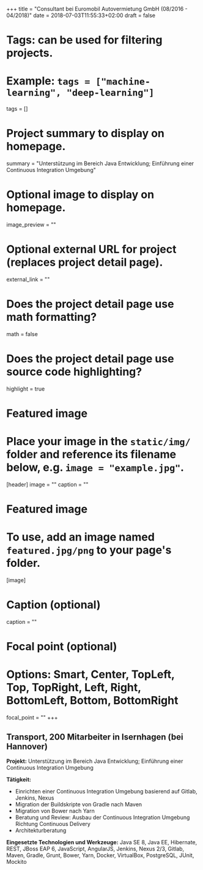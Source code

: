+++
title = "Consultant bei Euromobil Autovermietung GmbH  (08/2016 - 04/2018)"
date = 2018-07-03T11:55:33+02:00
draft = false

# Tags: can be used for filtering projects.
# Example: `tags = ["machine-learning", "deep-learning"]`
tags = []

# Project summary to display on homepage.
summary = "Unterstützung im Bereich Java Entwicklung; Einführung einer Continuous Integration Umgebung"

# Optional image to display on homepage.
image_preview = ""

# Optional external URL for project (replaces project detail page).
external_link = ""

# Does the project detail page use math formatting?
math = false

# Does the project detail page use source code highlighting?
highlight = true

# Featured image
# Place your image in the `static/img/` folder and reference its filename below, e.g. `image = "example.jpg"`.
[header]
image = ""
caption = ""


# Featured image
# To use, add an image named `featured.jpg/png` to your page's folder.
[image]
# Caption (optional)
caption = ""

# Focal point (optional)
# Options: Smart, Center, TopLeft, Top, TopRight, Left, Right, BottomLeft, Bottom, BottomRight
focal_point = ""
+++
## Transport, 200 Mitarbeiter in Isernhagen (bei Hannover)

**Projekt:** Unterstützung im Bereich Java Entwicklung; Einführung einer Continuous Integration Umgebung

**Tätigkeit:**

* Einrichten einer Continuous Integration Umgebung basierend auf Gitlab, Jenkins, Nexus
* Migration der Buildskripte von Gradle nach Maven
* Migration von Bower nach Yarn
* Beratung und Review: Ausbau der Continuous Integration Umgebung Richtung Continuous Delivery
* Architekturberatung

**Eingesetzte Technologien und Werkzeuge:** Java SE 8, Java EE, Hibernate, REST, JBoss EAP 6, JavaScript, AngularJS, Jenkins, Nexus 2/3, Gitlab, Maven, Gradle, Grunt, Bower, Yarn, Docker, VirtualBox, PostgreSQL, JUnit, Mockito
